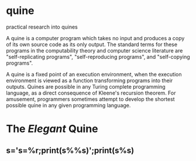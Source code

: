 # quine
practical research into quines


A quine is a computer program which takes no input and produces a copy of its own source code as its only output. The standard terms for these programs in the computability theory and computer science literature are "self-replicating programs", "self-reproducing programs", and "self-copying programs".

A quine is a fixed point of an execution environment, when the execution environment is viewed as a function transforming programs into their outputs. Quines are possible in any Turing complete programming language, as a direct consequence of Kleene's recursion theorem. For amusement, programmers sometimes attempt to develop the shortest possible quine in any given programming language. 


# **The _Elegant_ Quine**
## **s='s=%r;print(s%%s)';print(s%s)**
